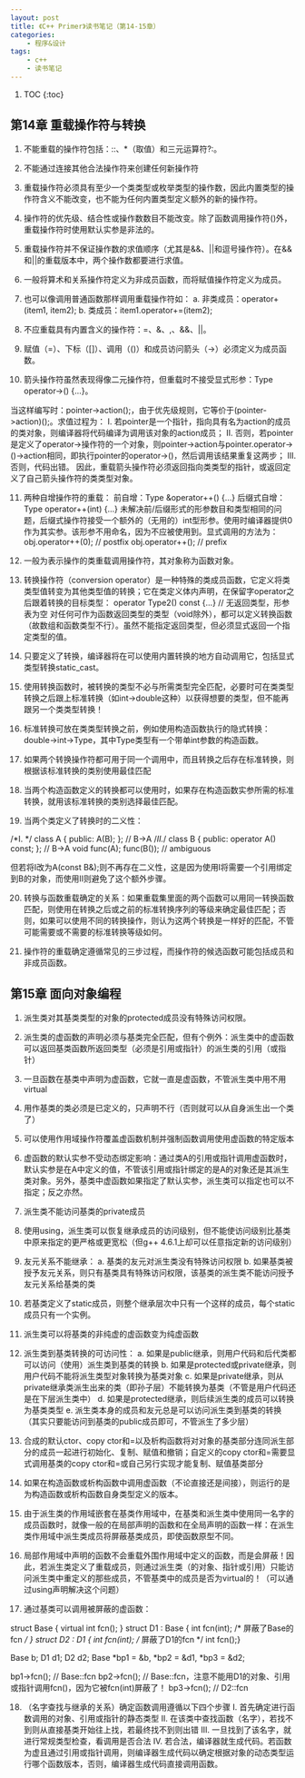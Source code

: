 ```yaml
---
layout: post
title: 《C++ Primer》读书笔记（第14-15章）
categories:
    - 程序&设计
tags:
    - c++
    - 读书笔记
---
```


1. TOC
{:toc}

## 第14章 重载操作符与转换

1. 不能重载的操作符包括：::、*（取值）和三元运算符?:。

2. 不能通过连接其他合法操作符来创建任何新操作符

3. 重载操作符必须具有至少一个类类型或枚举类型的操作数，因此内置类型的操作符含义不能改变，也不能为任何内置类型定义额外的新的操作符。

4. 操作符的优先级、结合性或操作数数目不能改变。除了函数调用操作符()外，重载操作符时使用默认实参是非法的。

5. 重载操作符并不保证操作数的求值顺序（尤其是&&、||和逗号操作符）。在&&和||的重载版本中，两个操作数都要进行求值。

6. 一般将算术和关系操作符定义为非成员函数，而将赋值操作符定义为成员。

7. 也可以像调用普通函数那样调用重载操作符如：
a. 非类成员：operator+(item1, item2);
b. 类成员：item1.operator+=(item2);

8. 不应重载具有内置含义的操作符：=、&、,、&&、||。

9. 赋值（=）、下标（[]）、调用（()）和成员访问箭头（->）必须定义为成员函数。

10. 箭头操作符虽然表现得像二元操作符，但重载时不接受显式形参：Type operator->() {…}。

当这样编写时：pointer->action();，由于优先级规则，它等价于(pointer->action)();。求值过程为：
I. 若pointer是一个指针，指向具有名为action的成员的类对象，则编译器将代码编译为调用该对象的action成员；
II. 否则，若pointer是定义了operator->操作符的一个对象，则pointer->action与pointer.operator->()->action相同，即执行pointer的operator->()，然后调用该结果重复这两步；
III. 否则，代码出错。
因此，重载箭头操作符必须返回指向类类型的指针，或返回定义了自己箭头操作符的类类型对象。

11. 两种自增操作符的重载：
前自增：Type &operator++() {…}
后缀式自增：Type operator++(int) {…}
未解决前/后缀形式的形参数目和类型相同的问题，后缀式操作符接受一个额外的（无用的）int型形参。使用时编译器提供0作为其实参。该形参不用命名，因为不应被使用到。显式调用的方法为：
obj.operator++(0);  // postfix
obj.operator++();  // prefix

12. 一般为表示操作的类重载调用操作符，其对象称为函数对象。

13. 转换操作符（conversion operator）是一种特殊的类成员函数，它定义将类类型值转变为其他类型值的转换；它在类定义体内声明，在保留字operator之后跟着转换的目标类型：
operator Type2() const {…}  // 无返回类型，形参表为空
对任何可作为函数返回类型的类型（void除外），都可以定义转换函数（故数组和函数类型不行）。虽然不能指定返回类型，但必须显式返回一个指定类型的值。

14. 只要定义了转换，编译器将在可以使用内置转换的地方自动调用它，包括显式类型转换static_cast。

15. 使用转换函数时，被转换的类型不必与所需类型完全匹配，必要时可在类类型转换之后跟上标准转换（如int->double这种）以获得想要的类型，但不能再跟另一个类类型转换！

16. 标准转换可放在类类型转换之前，例如使用构造函数执行的隐式转换：double->int->Type，其中Type类型有一个带单int参数的构造函数。

17. 如果两个转换操作符都可用于同一个调用中，而且转换之后存在标准转换，则根据该标准转换的类别使用最佳匹配

18. 当两个构造函数定义的转换都可以使用时，如果存在构造函数实参所需的标准转换，就用该标准转换的类别选择最佳匹配。

19. 当两个类定义了转换时的二义性：

/*I. */ class A { public: A(B); };                // B->A
/*II.*/ class B { public: operator A() const; };  // B->A
void func(A);
func(B());  // ambiguous

但若将I改为A(const B&);则不再存在二义性，这是因为使用I将需要一个引用绑定到B的对象，而使用II则避免了这个额外步骤。

20. 转换与函数重载确定的关系：如果重载集里面的两个函数可以用同一转换函数匹配，则使用在转换之后或之前的标准转换序列的等级来确定最佳匹配；否则，如果可以使用不同的转换操作，则认为这两个转换是一样好的匹配，不管可能需要或不需要的标准转换等级如何。

21. 操作符的重载确定遵循常见的三步过程，而操作符的候选函数可能包括成员和非成员函数。

## 第15章 面向对象编程

1. 派生类对其基类类型的对象的protected成员没有特殊访问权限。

2. 派生类的虚函数的声明必须与基类完全匹配，但有个例外：派生类中的虚函数可以返回基类函数所返回类型（必须是引用或指针）的派生类的引用（或指针）

3. 一旦函数在基类中声明为虚函数，它就一直是虚函数，不管派生类中用不用virtual

4. 用作基类的类必须是已定义的，只声明不行（否则就可以从自身派生出一个类了）

5. 可以使用作用域操作符覆盖虚函数机制并强制函数调用使用虚函数的特定版本

6. 虚函数的默认实参不受动态绑定影响：通过类A的引用或指针调用虚函数时，默认实参是在A中定义的值，不管该引用或指针绑定的是A的对象还是其派生类对象。另外，基类中虚函数如果指定了默认实参，派生类可以指定也可以不指定；反之亦然。

7. 派生类不能访问基类的private成员

8. 使用using，派生类可以恢复继承成员的访问级别，但不能使访问级别比基类中原来指定的更严格或更宽松（但g++ 4.6.1上却可以任意指定新的访问级别）

9. 友元关系不能继承：
a. 基类的友元对派生类没有特殊访问权限
b. 如果基类被授予友元关系，则只有基类具有特殊访问权限，该基类的派生类不能访问授予友元关系给基类的类

10. 若基类定义了static成员，则整个继承层次中只有一个这样的成员，每个static成员只有一个实例。

11. 派生类可以将基类的非纯虚的虚函数变为纯虚函数

12. 派生类到基类转换的可访问性：
a. 如果是public继承，则用户代码和后代类都可以访问（使用）派生类到基类的转换
b. 如果是protected或private继承，则用户代码不能将派生类型对象转换为基类对象
c. 如果是private继承，则从private继承类派生出来的类（即孙子层）不能转换为基类（不管是用户代码还是在下层派生类中）
d. 如果是protected继承，则后续派生类的成员可以转换为基类类型
e. 派生类本身的成员和友元总是可以访问派生类到基类的转换（其实只要能访问到基类的public成员即可，不管派生了多少层）

13. 合成的默认ctor、copy ctor和=以及析构函数将对对象的基类部分连同派生部分的成员一起进行初始化、复制、赋值和撤销；自定义的copy ctor和=需要显式调用基类的copy ctor和=或自己另行实现才能复制、赋值基类部分

14. 如果在构造函数或析构函数中调用虚函数（不论直接还是间接），则运行的是为构造函数或析构函数自身类型定义的版本。

15. 由于派生类的作用域嵌套在基类作用域中，在基类和派生类中使用同一名字的成员函数时，就像一般的在局部声明的函数和在全局声明的函数一样：在派生类作用域中派生类成员将屏蔽基类成员，即使函数原型不同。

16. 局部作用域中声明的函数不会重载外围作用域中定义的函数，而是会屏蔽！因此，若派生类定义了重载成员，则通过派生类（的对象、指针或引用）只能访问派生类中重定义的那些成员，不管基类中的成员是否为virtual的！（可以通过using声明解决这个问题）

17. 通过基类可以调用被屏蔽的虚函数：

struct Base { virtual int fcn(); }
struct D1 : Base { int fcn(int);  /* 屏蔽了Base的fcn */ }
struct D2 : D1 { int fcn(int);  /* 屏蔽了D1的fcn */  int fcn();}
 
Base b;
D1 d1;
D2 d2;
Base *bp1 = &b, *bp2 = &d1, *bp3 = &d2;
 
bp1->fcn();  // Base::fcn
bp2->fcn();  // Base::fcn，注意不能用D1的对象、引用或指针调用fcn()，因为它被fcn(int)屏蔽了！
bp3->fcn();  // D2::fcn

18. （名字查找与继承的关系）确定函数调用遵循以下四个步骤
I. 首先确定进行函数调用的对象、引用或指针的静态类型
II. 在该类中查找函数（名字），若找不到则从直接基类开始往上找，若最终找不到则出错
III. 一旦找到了该名字，就进行常规类型检查，看调用是否合法
IV. 若合法，编译器就生成代码。若函数为虚且通过引用或指针调用，则编译器生成代码以确定根据对象的动态类型运行哪个函数版本，否则，编译器生成代码直接调用函数。
